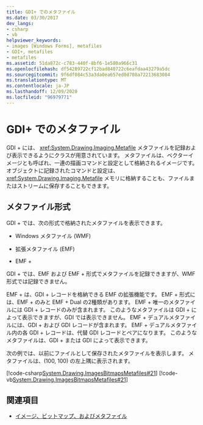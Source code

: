 ```yaml
---
title: GDI+ でのメタファイル
ms.date: 03/30/2017
dev_langs:
- csharp
- vb
helpviewer_keywords:
- images [Windows Forms], metafiles
- GDI+, metafiles
- metafiles
ms.assetid: 51da872c-c783-440f-8bf6-1e580a966c31
ms.openlocfilehash: df54289722cf12bad840722c6eafdaa43279a5dc
ms.sourcegitcommit: 9f6df084c53a3da0ea657ed0d708a72213683084
ms.translationtype: MT
ms.contentlocale: ja-JP
ms.lasthandoff: 12/09/2020
ms.locfileid: "96979771"
---
```

# <a name="metafiles-in-gdi"></a>GDI+ でのメタファイル
GDI + には、 <xref:System.Drawing.Imaging.Metafile> メタファイルを記録および表示できるようにクラスが用意されています。 メタファイルは、ベクターイメージとも呼ばれ、一連の描画コマンドと設定として格納されるイメージです。 オブジェクトに記録されたコマンドと設定は、 <xref:System.Drawing.Imaging.Metafile> メモリに格納することも、ファイルまたはストリームに保存することもできます。  
  
## <a name="metafile-formats"></a>メタファイル形式  
 GDI + では、次の形式で格納されたメタファイルを表示できます。  
  
- Windows メタファイル (WMF)  
  
- 拡張メタファイル (EMF)  
  
- EMF +  
  
 GDI + では、EMF および EMF + 形式でメタファイルを記録できますが、WMF 形式では記録できません。  
  
 EMF + は、GDI + レコードを格納できる EMF の拡張機能です。 EMF + 形式には、EMF + のみと EMF + Dual の2種類があります。 EMF + 唯一のメタファイルには GDI + レコードのみが含まれます。 このようなメタファイルは GDI + によって表示できますが、GDI では表示できません。 EMF + デュアルメタファイルには、GDI + および GDI レコードが含まれます。 EMF + デュアルメタファイル内の各 GDI + レコードは、代替 GDI レコードとペアになります。 このようなメタファイルは、GDI + または GDI によって表示できます。  
  
 次の例では、以前にファイルとして保存されたメタファイルを表示します。 メタファイルは、(100, 100) の左上隅に表示されます。  
  
 [!code-csharp[System.Drawing.ImagesBitmapsMetafiles#21](~/samples/snippets/csharp/VS_Snippets_Winforms/System.Drawing.ImagesBitmapsMetafiles/CS/Class1.cs#21)]
 [!code-vb[System.Drawing.ImagesBitmapsMetafiles#21](~/samples/snippets/visualbasic/VS_Snippets_Winforms/System.Drawing.ImagesBitmapsMetafiles/VB/Class1.vb#21)]  
  
## <a name="see-also"></a>関連項目

- [イメージ、ビットマップ、およびメタファイル](images-bitmaps-and-metafiles.md)
